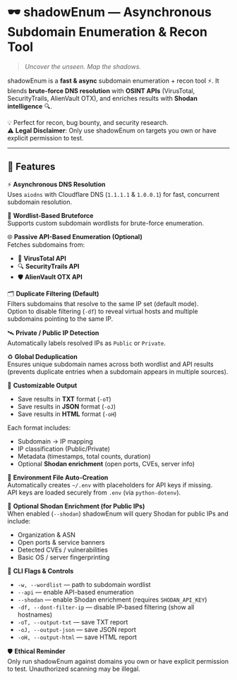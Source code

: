 # 🕶️ shadowEnum — Asynchronous Subdomain Enumeration & Recon Tool  

> *Uncover the unseen. Map the shadows.*  

shadowEnum is a **fast & async** subdomain enumeration + recon tool ⚡. It blends **brute-force DNS resolution** with **OSINT APIs** (VirusTotal, SecurityTrails, AlienVault OTX), and enriches results with **Shodan intelligence** 🔍.  

💡 Perfect for recon, bug bounty, and security research.  
⚠️ **Legal Disclaimer**: Only use shadowEnum on targets you own or have explicit permission to test.  

---

## 🚀 Features

⚡ **Asynchronous DNS Resolution**  
Uses `aiodns` with Cloudflare DNS (`1.1.1.1` & `1.0.0.1`) for fast, concurrent subdomain resolution.

📜 **Wordlist-Based Bruteforce**  
Supports custom subdomain wordlists for brute-force enumeration.

🌐 **Passive API-Based Enumeration (Optional)**  
Fetches subdomains from:
- 🧪 **VirusTotal API**
- 🔍 **SecurityTrails API**
- 🛡 **AlienVault OTX API**

🗂 **Duplicate Filtering (Default)**  
Filters subdomains that resolve to the same IP set (default mode).  
Option to disable filtering (`-df`) to reveal virtual hosts and multiple subdomains pointing to the same IP.

🛰 **Private / Public IP Detection**  
Automatically labels resolved IPs as `Public` or `Private`.

♻ **Global Deduplication**  
Ensures unique subdomain names across both wordlist and API results (prevents duplicate entries when a subdomain appears in multiple sources).

💾 **Customizable Output**  
- Save results in **TXT** format (`-oT`)  
- Save results in **JSON** format (`-oJ`)  
- Save results in **HTML** format (`-oH`)  

Each format includes:  
- Subdomain → IP mapping  
- IP classification (Public/Private)  
- Metadata (timestamps, total counts, duration)  
- Optional **Shodan enrichment** (open ports, CVEs, server info)

🔑 **Environment File Auto-Creation**  
Automatically creates `~/.env` with placeholders for API keys if missing.  
API keys are loaded securely from `.env` (via `python-dotenv`).

🔎 **Optional Shodan Enrichment (for Public IPs)**  
When enabled (`--shodan`) shadowEnum will query Shodan for public IPs and include:
- Organization & ASN
- Open ports & service banners
- Detected CVEs / vulnerabilities
- Basic OS / server fingerprinting

🧰 **CLI Flags & Controls**  
- `-w, --wordlist` — path to subdomain wordlist  
- `--api` — enable API-based enumeration  
- `--shodan` — enable Shodan enrichment (requires `SHODAN_API_KEY`)  
- `-df, --dont-filter-ip` — disable IP-based filtering (show all hostnames)  
- `-oT, --output-txt` — save TXT report  
- `-oJ, --output-json` — save JSON report  
- `-oH, --output-html` — save HTML report

🛡 **Ethical Reminder**  
Only run shadowEnum against domains you own or have explicit permission to test. Unauthorized scanning may be illegal.
